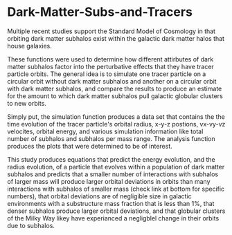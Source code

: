 # Dark-Matter-Subs-and-Tracers
Multiple recent studies support the Standard Model of Cosmology in that orbiting dark matter subhalos exist within the galactic dark matter halos that house galaxies. 

These functions were used to determine how different attirbutes of dark matter subhalos factor into the perturbative effects that they have tracer particle orbits. The general idea is to simulate one tracer particle on a circular orbit without dark matter subhalos and another on a circular orbit with dark matter subhalos, and compare the results to produce an estimate for the amount to which dark matter subhalos pull galactic globular clusters to new orbits.

Simply put, the simulation function produces a data set that contains the the time evolution of the tracer particle's orbital radius, x-y-z postions, vx-vy-vz velocites, orbital energy, and various simulation information like total number of subhalos and subhalos per mass range. The analysis function produces the plots that were determined to be of interest.

This study produces equations that predict the energy evolution, and the radius evolution, of a particle that evolves within a population of dark matter subhalos and predicts that a smaller number of interactions with subhalos of larger mass will produce larger orbital deviations in orbits than many interactions with subhalos of smaller mass (check link at bottom for specific numbers), that orbital deviations are of negligible size in galactic environments with a substructure mass fraction that is less than 1%, that denser subhalos produce larger orbital deviations, and that globular clusters of the Milky Way likey have experianced a negligblel change in their orbits due to subhalos.
